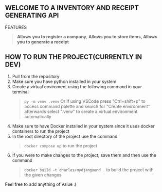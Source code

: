 ## WELCOME TO A INVENTORY AND RECEIPT GENERATING API
FEATURES
   >**Allows you to register a company**,
   >**Allows you to store items**,
   >**Allows you to generate a receipt**

## HOW TO RUN THE PROJECT(CURRENTLY IN DEV)
1. Pull from the repository
2. Make sure you have python installed in your system
3. Create a virtual enviroment using the following command in your terminal
   >``py -m venv .venv``
   Or if using VSCode press "Ctrl+shift+p" to access command palette and search for "Create environment"
   afterwards select ".venv" to create a virtual environment automatically
4. Make sure to have Docker installed in your system since it uses docker containers to run the project
5. In the root directory of the project use the command
   > ``docker compose up``
   to run the project
6. If you were to make changes to the project, save them and then use the command
   >``docker build -t charles/mydjangoend .``
   to build the project with the given changes

Feel free to add anything of value :)
